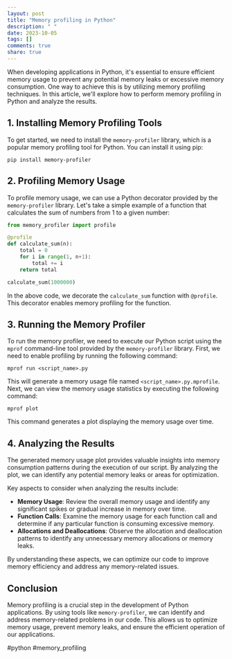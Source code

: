 ```yaml
---
layout: post
title: "Memory profiling in Python"
description: " "
date: 2023-10-05
tags: []
comments: true
share: true
---
```


When developing applications in Python, it's essential to ensure efficient memory usage to prevent any potential memory leaks or excessive memory consumption. One way to achieve this is by utilizing memory profiling techniques. In this article, we'll explore how to perform memory profiling in Python and analyze the results.

## 1. Installing Memory Profiling Tools

To get started, we need to install the `memory-profiler` library, which is a popular memory profiling tool for Python. You can install it using pip:

```
pip install memory-profiler
```

## 2. Profiling Memory Usage

To profile memory usage, we can use a Python decorator provided by the `memory-profiler` library. Let's take a simple example of a function that calculates the sum of numbers from 1 to a given number:

```python
from memory_profiler import profile

@profile
def calculate_sum(n):
    total = 0
    for i in range(1, n+1):
        total += i
    return total

calculate_sum(1000000)
```

In the above code, we decorate the `calculate_sum` function with `@profile`. This decorator enables memory profiling for the function.

## 3. Running the Memory Profiler

To run the memory profiler, we need to execute our Python script using the `mprof` command-line tool provided by the `memory-profiler` library. First, we need to enable profiling by running the following command:

```
mprof run <script_name>.py
```

This will generate a memory usage file named `<script_name>.py.mprofile`. Next, we can view the memory usage statistics by executing the following command:

```
mprof plot
```

This command generates a plot displaying the memory usage over time.

## 4. Analyzing the Results

The generated memory usage plot provides valuable insights into memory consumption patterns during the execution of our script. By analyzing the plot, we can identify any potential memory leaks or areas for optimization.

Key aspects to consider when analyzing the results include:

- **Memory Usage**: Review the overall memory usage and identify any significant spikes or gradual increase in memory over time.
- **Function Calls**: Examine the memory usage for each function call and determine if any particular function is consuming excessive memory.
- **Allocations and Deallocations**: Observe the allocation and deallocation patterns to identify any unnecessary memory allocations or memory leaks.

By understanding these aspects, we can optimize our code to improve memory efficiency and address any memory-related issues.

## Conclusion

Memory profiling is a crucial step in the development of Python applications. By using tools like `memory-profiler`, we can identify and address memory-related problems in our code. This allows us to optimize memory usage, prevent memory leaks, and ensure the efficient operation of our applications.

#python #memory_profiling
